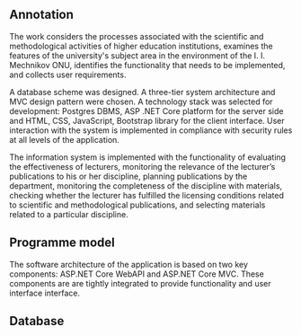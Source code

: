 ## Annotation
The work considers the processes associated with the scientific
and methodological activities of higher education institutions, examines the
features of the university's subject area in the environment of the I. I. Mechnikov
ONU, identifies the functionality that needs to be implemented, and collects user
requirements.

A database scheme was designed. A three-tier system architecture and MVC
design pattern were chosen. A technology stack was selected for development:
Postgres DBMS, ASP .NET Core platform for the server side and HTML, CSS,
JavaScript, Bootstrap library for the client interface. User interaction with the
system is implemented in compliance with security rules at all levels of the
application.

The information system is implemented with the functionality of evaluating
the effectiveness of lecturers, monitoring the relevance of the lecturer’s
publications to his or her discipline, planning publications by the department,
monitoring the completeness of the discipline with materials, checking whether the
lecturer has fulfilled the licensing conditions related to scientific and
methodological publications, and selecting materials related to a particular
discipline.

## Programme model
The software architecture of the application is based on two key
components: ASP.NET Core WebAPI and ASP.NET Core MVC. These components are
are tightly integrated to provide functionality and user interface
interface.

## Database
